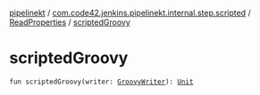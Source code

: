 [pipelinekt](../../index.md) / [com.code42.jenkins.pipelinekt.internal.step.scripted](../index.md) / [ReadProperties](index.md) / [scriptedGroovy](./scripted-groovy.md)

# scriptedGroovy

`fun scriptedGroovy(writer: `[`GroovyWriter`](../../com.code42.jenkins.pipelinekt.core.writer/-groovy-writer/index.md)`): `[`Unit`](https://kotlinlang.org/api/latest/jvm/stdlib/kotlin/-unit/index.html)